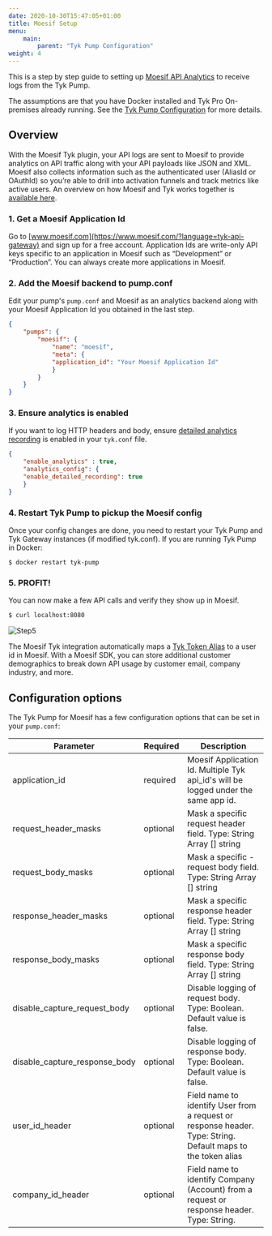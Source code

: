 ```yaml
---
date: 2020-10-30T15:47:05+01:00
title: Moesif Setup
menu:
    main:
        parent: "Tyk Pump Configuration"
weight: 4 
---
```


This is a step by step guide to setting up [Moesif API Analytics](https://www.moesif.com/solutions/track-api-program?language=tyk-api-gateway) to receive logs from the Tyk Pump.

The assumptions are that you have Docker installed and Tyk Pro On-premises already running.
See the [Tyk Pump Configuration](/docs/tyk-configuration-reference/tyk-pump-configuration/tyk-pump-configuration/) for more details.


## Overview 
With the Moesif Tyk plugin, your API logs are sent to Moesif to provide analytics on API traffic along with your API payloads like JSON and XML. Moesif also collects information such as the authenticated user (AliasId or OAuthId) so you’re able to drill into activation funnels and track metrics like active users. An overview on how Moesif and Tyk works together is [available here](https://tyk.io/tyk-moesif-the-perfect-pairing/).

### 1. Get a Moesif Application Id

Go to [www.moesif.com](https://www.moesif.com/?language=tyk-api-gateway) and sign up for a free account. 
Application Ids are write-only API keys specific to an application in Moesif such as “Development” or “Production”. You can always create more applications in Moesif. 

### 2. Add the Moesif backend to pump.conf

Edit your pump's `pump.conf` and Moesif as an analytics backend along with your Moesif Application Id you obtained in the last step. 

```json
{
    "pumps": {
        "moesif": {
            "name": "moesif",
            "meta": {
            "application_id": "Your Moesif Application Id"
            }
        }
    }
}
```

### 3. Ensure analytics is enabled
If you want to log HTTP headers and body, ensure [detailed analytics recording](https://tyk.io/docs/analytics-and-reporting/useful-debug-modes/) is enabled 
in your `tyk.conf` file.

```json
{
    "enable_analytics" : true,
    "analytics_config": {
    "enable_detailed_recording": true
    }
}
```

### 4. Restart Tyk Pump to pickup the Moesif config

Once your config changes are done, you need to restart your Tyk Pump and Tyk Gateway instances (if modified tyk.conf). 
If you are running Tyk Pump in Docker:

`$ docker restart tyk-pump`

### 5. PROFIT!

You can now make a few API calls and verify they show up in Moesif.

```bash
$ curl localhost:8080
```
![Step5](/docs/img/pump/moesif_step5.png)

The Moesif Tyk integration automatically maps a [Tyk Token Alias](https://tyk.io/simpler-usage-tracking-token-aliases-tyk-cloud/) to a user id in Moesif. With a Moesif SDK, you can store additional customer demographics to break down API usage by customer email, company industry, and more.

## Configuration options

The Tyk Pump for Moesif has a few configuration options that can be set in your `pump.conf`:

|Parameter|Required|Description|
|---------|---------|-----------|
|application_id|required|Moesif Application Id. Multiple Tyk api_id's will be logged under the same app id.|
|request_header_masks|optional|Mask a specific request header field. Type: String Array [] string|
|request_body_masks|optional|Mask a specific - request body field. Type: String Array [] string|
|response_header_masks|optional|Mask a specific response header field. Type: String Array [] string|
|response_body_masks|optional|Mask a specific response body field. Type: String Array [] string|
|disable_capture_request_body|optional|Disable logging of request body. Type: Boolean. Default value is false.|
|disable_capture_response_body|optional|Disable logging of response body. Type: Boolean. Default value is false.|
|user_id_header|optional|Field name to identify User from a request or response header. Type: String. Default maps to the token alias|
|company_id_header|optional|Field name to identify Company (Account) from a request or response header. Type: String.|